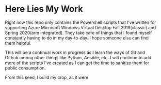 # Here Lies My Work

Right now this repo only contains the Powershell scripts that I've written for supporting Azure Microsoft Windows Virtual Desktop Fall 2019(classic) and Spring 2020(arm integrated). They take care of things that I found myself constantly having to do in my day-to-day. I hope someone else can find them helpful. 

This will be a continual work in progress as I learn the ways of Git and Github among other things like Python, Ansible, etc. I will continue to add more of the scripts I've created as I can get the time to sanitize them for public consumption. 

From this seed, I build my crop, as it were. 
